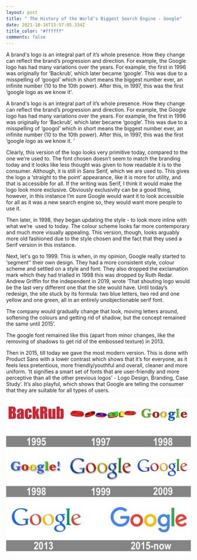 ```yaml
---
layout: post
title: " The History of the World’s Biggest Search Engine - Google"
date: 2021-10-16T15:57:05.334Z
title_color: "#ffffff"
comments: false
---
```



A brand's logo is an integral part of it’s whole presence. How they change can reflect the brand’s progression and direction. For example, the Google logo has had many variations over the years. For example, the first in 1996 was originally for ‘Backrub’, which later became ‘google’. This was due to a misspelling of ‘googol’ which in short means the biggest number ever, an infinite number (10 to the 10th power). After this, in 1997, this was the first ‘google logo as we know it'. 



A brand's logo is an integral part of it’s whole presence. How they change can reflect the brand’s progression and direction. For example, the Google logo has had many variations over the years. For example, the first in 1996 was originally for ‘Backrub’, which later became ‘google’. This was due to a misspelling of ‘googol’ which in short means the biggest number ever, an infinite number (10 to the 10th power). After this, in 1997, this was the first ‘google logo as we know it. ’ 

Clearly, this version of the logo looks very primitive today, compared to the one we’re used to. The font chosen doesn’t seem to match the branding today and it looks like less thought was given to how readable it is to the consumer. Although, it is still in Sans Serif, which we are used to. This gives the logo a ‘straight to the point’ appearance, like it is more for utility, and that is accessible for all. If the writing was Serif, I think it would make the logo look more exclusive. Obviously exclusivity can be a good thing, however, in this instance I’m sure Google would want it to look accessible for all as it was a new search engine so, they would want more people to use it. 

Then later, in 1998, they began updating the style - to look more inline with what we’re  used to today. The colour scheme looks far more contemporary and much more visually appealing. This version, though, looks arguably more old fashioned due to the style chosen and the fact that they used a Serif version in this instance.



Next, let's go to 1999. This is when, in my opinion, Google really started to ‘segment’’ their own design. They had a more consistent style, colour scheme and settled on a style and font. They also dropped the exclamation mark which they had trialled in 1998 this was dropped by Ruth Redar. Andrew Griffin for the independent in 2019, wrote ‘That shouting logo would be the last very different one that the site would have. Until today’s redesign, the site stuck by its formula: two blue letters, two red and one yellow and one green, all in an entirely unobjectionable serif font.

The company would gradually change that look, moving letters around, softening the colours and getting rid of shadow, but the concept remained the same until 2015’.



The google font remained like this (apart from minor changes, like the removing of shadows to get rid of the embossed texture) in 2013. 

Then in 2015, till today we gave the most modern version. This is done with Product Sans with a lower contrast which shows that it’s for everyone, as it feels less pretentious, more friendly/youthful and overall, cleaner and more uniform. ‘It signifies a smart set of fonts that are user-friendly and more perceptive than all the other previous logos’ - Logo Design, Branding, Case Study’. It’s also playful, which shows that Google are telling the consumer that they are suitable for all types of users.

![Different Google fonts through the years](../uploads/google-logo-history-1.jpeg)